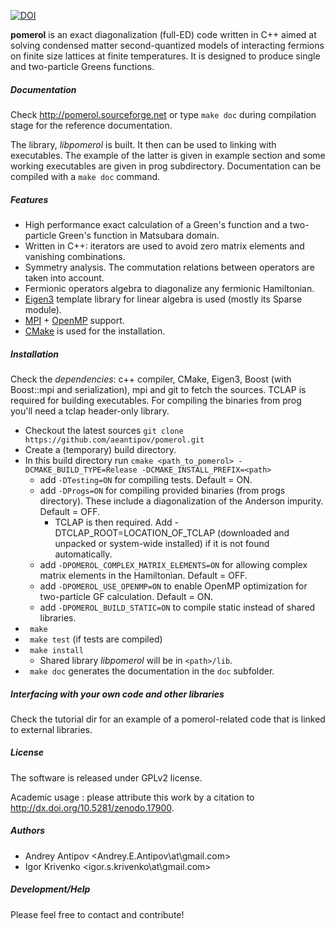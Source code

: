 [![DOI](https://zenodo.org/badge/4569/aeantipov/pomerol.svg)](http://dx.doi.org/10.5281/zenodo.17900)

**pomerol** is an exact diagonalization (full-ED) code written in C++ aimed at solving condensed matter second-quantized models of interacting fermions on finite size lattices at finite temperatures. It is designed to produce single and two-particle Greens functions.

##### Documentation
Check http://pomerol.sourceforge.net or type `make doc` during compilation stage for the reference documentation.

The library, _libpomerol_ is built. It then can be used to linking with executables. The example of the latter is given in example section and some working executables are given in prog subdirectory.
Documentation can be compiled with a `make doc` command.
#####  Features
  * High performance exact calculation of a Green's function and a two-particle Green's function in Matsubara domain.
  * Written in C++: iterators are used to avoid zero matrix elements and vanishing combinations. 
  * Symmetry analysis. The commutation relations between operators are taken into account.
  * Fermionic operators algebra to diagonalize any fermionic Hamiltonian.
  * [Eigen3](http://eigen.tuxfamily.org) template library for linear algebra is used (mostly its Sparse module).
  * [MPI](http://en.wikipedia.org/wiki/Message_Passing_Interface) + [OpenMP](https://en.wikipedia.org/wiki/OpenMP) support. 
  * [CMake](http://www.cmake.org) is used for the installation.

##### Installation
  Check the *dependencies*: c++ compiler, CMake, Eigen3, Boost (with Boost::mpi and serialization), mpi and git to fetch the sources. TCLAP is required for building executables. For compiling the binaries from prog you'll need a tclap header-only library. 
  - Checkout the latest sources `git clone https://github.com/aeantipov/pomerol.git`
  - Create a (temporary) build directory.
  - In this build directory run `cmake <path_to_pomerol> -DCMAKE_BUILD_TYPE=Release -DCMAKE_INSTALL_PREFIX=<path>` 
    * add `-DTesting=ON` for compiling tests. Default = ON.
    * add `-DProgs=ON` for compiling provided binaries (from progs directory). These include a diagonalization of the Anderson impurity. Default = OFF. 
      * TCLAP is then required. Add -DTCLAP_ROOT=LOCATION_OF_TCLAP (downloaded and unpacked or system-wide installed) if it is not found automatically. 
    * add `-DPOMEROL_COMPLEX_MATRIX_ELEMENTS=ON` for allowing complex matrix elements in the Hamiltonian. Default = OFF.
    * add `-DPOMEROL_USE_OPENMP=ON` to enable OpenMP optimization for two-particle GF calculation. Default = ON.
    * add `-DPOMEROL_BUILD_STATIC=ON` to compile static instead of shared libraries.
  - ` make`
  - ` make test` (if tests are compiled)
  - ` make install`
    * Shared library _libpomerol_ will be in `<path>/lib`.
  - ` make doc` generates the documentation in the `doc` subfolder.

##### Interfacing with your own code and other libraries
 Check the tutorial dir for an example of a pomerol-related code that is linked to external libraries.

##### License 
The software is released under GPLv2 license. 

Academic usage : please attribute this work by a citation to http://dx.doi.org/10.5281/zenodo.17900.

##### Authors
  * Andrey Antipov <Andrey.E.Antipov\at\gmail.com>
  * Igor Krivenko <igor.s.krivenko\at\gmail.com>

##### Development/Help 
Please feel free to contact and contribute!
